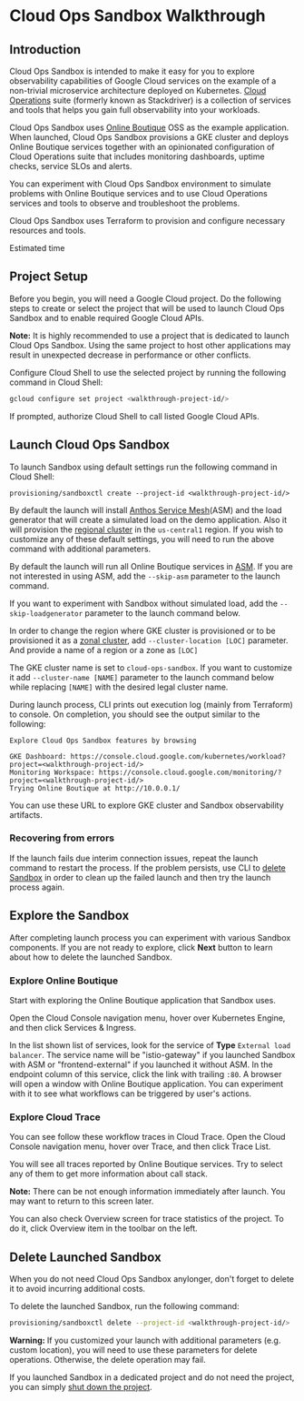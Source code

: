 # Cloud Ops Sandbox Walkthrough

## Introduction

Cloud Ops Sandbox is intended to make it easy for you to explore observability
capabilities of Google Cloud services on the example of a non-trivial
microservice architecture deployed on Kubernetes.
[Cloud Operations][1] suite (formerly known as Stackdriver) is a collection of
services and tools that helps you gain full observability into your workloads.

Cloud Ops Sandbox uses [Online Boutique][2] OSS as the example application.
When launched, Cloud Ops Sandbox provisions a GKE cluster and deploys Online
Boutique services together with an opinionated configuration of Cloud
Operations suite that includes monitoring dashboards, uptime checks, service
SLOs and alerts.

You can experiment with Cloud Ops Sandbox environment to simulate problems with
Online Boutique services and to use Cloud Operations services and tools to
observe and troubleshoot the problems.

Cloud Ops Sandbox uses Terraform to provision and configure necessary resources
and tools.

Estimated time
<walkthrough-tutorial-duration duration="15"></walkthrough-tutorial-duration>
<walkthrough-tutorial-difficulty difficulty="1"></walkthrough-tutorial-difficulty>

## Project Setup

Before you begin, you will need a Google Cloud project.
Do the following steps to create or select the project that will be used to
launch Cloud Ops Sandbox and to enable required Google Cloud APIs.

**Note:** It is highly recommended to use a project that is dedicated to
launch Cloud Ops Sandbox. Using the same project to host other applications
may result in unexpected decrease in performance or other conflicts.

<walkthrough-project-setup billing="true"></walkthrough-project-setup>

Configure Cloud Shell to use the selected project by running the following
command in Cloud Shell:

```bash
gcloud configure set project <walkthrough-project-id/>
```

<walkthrough-enable-apis apis=
   "container.googleapis.com,
   cloudprofiler.googleapis.com">
</walkthrough-enable-apis>

If prompted, authorize Cloud Shell to call listed Google Cloud APIs.

## Launch Cloud Ops Sandbox

To launch Sandbox using default settings run the following command in Cloud Shell:

```shell
provisioning/sandboxctl create --project-id <walkthrough-project-id/>
```

By default the launch will install [Anthos Service Mesh][3](ASM) and the
load generator that will create a simulated load on the demo application.
Also it will provision the [regional cluster][4] in the `us-central1` region.
If you wish to customize any of these default settings, you will need to run the
above command with additional parameters.

By default the launch will run all Online Boutique services in [ASM][3].
If you are not interested in using ASM, add the `--skip-asm` parameter to the
launch command.

If you want to experiment with Sandbox without simulated load, add the
`--skip-loadgenerator` parameter to the launch command below.

In order to change the region where GKE cluster is provisioned or to be provisioned
it as a [zonal cluster][5], add `--cluster-location [LOC]` parameter.
And provide a name of a region or a zone as `[LOC]`

The GKE cluster name is set to `cloud-ops-sandbox`. If you want to customize it
add `--cluster-name [NAME]` parameter to the launch command below while
replacing `[NAME]` with the desired legal cluster name.

During launch process, CLI prints out execution log (mainly from Terraform) to
console. On completion, you should see the output similar to the following:

```terminal
Explore Cloud Ops Sandbox features by browsing

GKE Dashboard: https://console.cloud.google.com/kubernetes/workload?project=<walkthrough-project-id/>
Monitoring Workspace: https://console.cloud.google.com/monitoring/?project=<walkthrough-project-id/>
Trying Online Boutique at http://10.0.0.1/
```

You can use these URL to explore GKE cluster and Sandbox observability artifacts.

### Recovering from errors

If the launch fails due interim connection issues, repeat the launch command to
restart the process.
If the problem persists, use CLI to [delete Sandbox](#delete-launched-sandbox)
in order to clean up the failed launch and then try the launch process again.

## Explore the Sandbox

After completing launch process you can experiment with various Sandbox components.
If you are not ready to explore, click **Next** button to learn about how to
delete the launched Sandbox.

### Explore Online Boutique

Start with exploring the Online Boutique application that Sandbox uses.

Open the Cloud Console navigation menu, hover over Kubernetes Engine,
and then click Services & Ingress.

<walkthrough-menu-navigation sectionId="KUBERNETES_SECTION;discovery"></walkthrough-menu-navigation>

In the list shown list of services, look for the service of **Type** `External
load balancer`. The service name will be "istio-gateway" if you launched
Sandbox with ASM or "frontend-external" if you launched it without ASM.
In the endpoint column of this service, click the link with trailing `:80`.
A browser will open a window with Online Boutique application. You can
experiment with it to see what workflows can be triggered by user's actions.

### Explore Cloud Trace

You can see follow these workflow traces in Cloud Trace.
Open the Cloud Console navigation menu, hover over Trace,
and then click Trace List.

<walkthrough-menu-navigation sectionId="TRACES_SECTION;trace_list"></walkthrough-menu-navigation>

You will see all traces reported by Online Boutique services.
Try to select any of them to get more information about call stack.

**Note:** There can be not enough information immediately after launch.
You may want to return to this screen later.

You can also check Overview screen for trace statistics of the project.
To do it, click
<walkthrough-spotlight-pointer locator="semantic({link 'Overview, 1 of 3'})">
Overview item</walkthrough-spotlight-pointer>  in the toolbar on the left.

## Delete Launched Sandbox

When you do not need Cloud Ops Sandbox anylonger, don't forget to delete it to
avoid incurring additional costs.

To delete the launched Sandbox, run the following command:

```bash
provisioning/sandboxctl delete --project-id <walkthrough-project-id/>
```

**Warning:** If you customized your launch with additional parameters
(e.g. custom location), you will need to use these parameters for delete
operations. Otherwise, the delete operation may fail.

If you launched Sandbox in a dedicated project and do not need the project,
you can simply [shut down the project][6].

<walkthrough-conclusion-trophy></walkthrough-conclusion-trophy>

[1]: http://cloud.google.com/products/operations
[2]: https://github.com/GoogleCloudPlatform/microservices-demo
[3]: https://cloud.google.com/anthos/service-mesh
[4]: https://cloud.google.com/kubernetes-engine/docs/concepts/types-of-clusters#regional_clusters
[5]: https://cloud.google.com/kubernetes-engine/docs/concepts/types-of-clusters#zonal_clusters
[6]: https://cloud.google.com/resource-manager/docs/creating-managing-projects#shutting_down_projects
